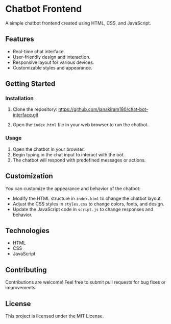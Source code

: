 # Chatbot Frontend

A simple chatbot frontend created using HTML, CSS, and JavaScript.

## Features

- Real-time chat interface.
- User-friendly design and interaction.
- Responsive layout for various devices.
- Customizable styles and appearance.

## Getting Started

### Installation

1. Clone the repository:
https://github.com/janakiram180/chat-bot-interface.git

2. Open the `index.html` file in your web browser to run the chatbot.

### Usage

1. Open the chatbot in your browser.
2. Begin typing in the chat input to interact with the bot.
3. The chatbot will respond with predefined messages or actions.

## Customization

You can customize the appearance and behavior of the chatbot:

- Modify the HTML structure in `index.html` to change the chatbot layout.
- Adjust the CSS styles in `styles.css` to change colors, fonts, and design.
- Update the JavaScript code in `script.js` to change responses and behavior.

## Technologies

- HTML
- CSS
- JavaScript

## Contributing

Contributions are welcome! Feel free to submit pull requests for bug fixes or improvements.

## License

This project is licensed under the MIT License.
